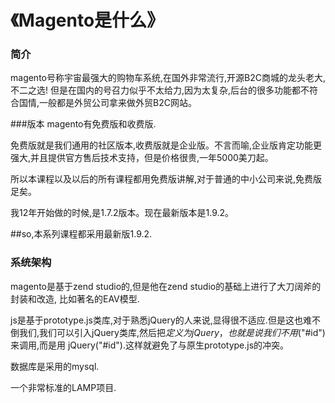 # 《Magento是什么》
### 简介
magento号称宇宙最强大的购物车系统,在国外非常流行,开源B2C商城的龙头老大,不二之选!
但是在国内的号召力似乎不太给力,因为太复杂,后台的很多功能都不符合国情,一般都是外贸公司拿来做外贸B2C网站。

###版本
magento有免费版和收费版.

免费版就是我们通用的社区版本,收费版就是企业版。不言而喻,企业版肯定功能更强大,并且提供官方售后技术支持，但是价格很贵,一年5000美刀起。

所以本课程以及以后的所有课程都用免费版讲解,对于普通的中小公司来说,免费版足矣。


我12年开始做的时候,是1.7.2版本。现在最新版本是1.9.2。

##so,本系列课程都采用最新版1.9.2.

### 系统架构

magento是基于zend studio的,但是他在zend studio的基础上进行了大刀阔斧的封装和改造,
比如著名的EAV模型.

js是基于prototype.js类库,对于熟悉jQuery的人来说,显得很不适应.但是这也难不倒我们,我们可以引入jQuery类库,然后把$定义为jQuery，也就是说我们不用$("#id")来调用,而是用
jQuery("#id").这样就避免了与原生prototype.js的冲突。

数据库是采用的mysql.

一个非常标准的LAMP项目.

